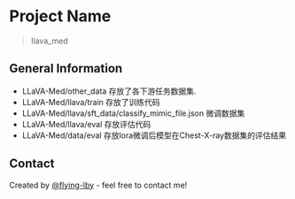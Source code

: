 <!--
 * @Author: fly
 * @Date: 2024-09-05 15:49:37
 * @FilePath: /llava_med/README.md
 * @Description: 
-->
# Project Name
> llava_med
<!-- > Live demo [_here_](https://www.example.com). If you have the project hosted somewhere, include the link here. -->

<!-- ## Table of Contents
* [General Info](#general-information)
* [Technologies Used](#technologies-used)
* [Features](#features)
* [Screenshots](#screenshots)
* [Setup](#setup)
* [Usage](#usage)
* [Project Status](#project-status)
* [Room for Improvement](#room-for-improvement)
* [Acknowledgements](#acknowledgements)
* [Contact](#contact)
* [License](#license) -->


## General Information
- LLaVA-Med/other_data 存放了各下游任务数据集.
- LLaVA-Med/llava/train 存放了训练代码
- LLaVA-Med/llava/sft_data/classify_mimic_file.json 微调数据集
- LLaVA-Med/llava/eval 存放评估代码
- LLaVA-Med/data/eval 存放lora微调后模型在Chest-X-ray数据集的评估结果
<!-- You don't have to answer all the questions - just the ones relevant to your project. -->

<!-- 
## Technologies Used
- Tech 1 - version 1.0
- Tech 2 - version 2.0
- Tech 3 - version 3.0


## Features
List the ready features here:
- Awesome feature 1
- Awesome feature 2
- Awesome feature 3




## Setup
What are the project requirements/dependencies? Where are they listed? A requirements.txt or a Pipfile.lock file perhaps? Where is it located?

Proceed to describe how to install / setup one's local environment / get started with the project.


## Usage
How does one go about using it?
Provide various use cases and code examples here.

`write-your-code-here` -->

<!-- 
## Project Status
Project is: _in progress_ / _complete_ / _no longer being worked on_. If you are no longer working on it, provide reasons why.


## Room for Improvement
Include areas you believe need improvement / could be improved. Also add TODOs for future development.

Room for improvement:
- Improvement to be done 1
- Improvement to be done 2

To do:
- Feature to be added 1
- Feature to be added 2


## Acknowledgements
Give credit here.
- This project was inspired by...
- This project was based on [this tutorial](https://www.example.com).
- Many thanks to... -->


## Contact
Created by [@flying-lby](https://www.flynerd.pl/) - feel free to contact me!


<!-- Optional -->
<!-- ## License -->
<!-- This project is open source and available under the [... License](). -->

<!-- You don't have to include all sections - just the one's relevant to your project -->
